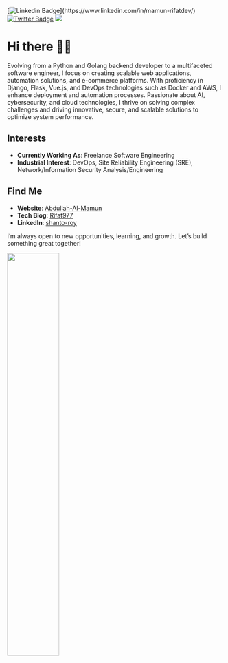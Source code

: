 
[![Linkedin Badge](https://img.shields.io/badge/-rifat977-blue?style=social&logo=Linkedin&logoColor=blue&link=[[https://www.linkedin.com/in/r_fat36/](https://www.linkedin.com/in/mamun-rifatdev/)](https://www.linkedin.com/in/mamun-rifatdev/))](https://www.linkedin.com/in/mamun-rifatdev/) [![Twitter Badge](http://img.shields.io/badge/-@r_fat36-1ca0f1?style=social&logo=twitter&logoColor=blue&link=https://twitter.com/r_fat36)](https://twitter.com/r_fat36)
![](https://komarev.com/ghpvc/?username=rifat977&style=flat-square)

# Hi there 👋🏻

Evolving from a Python and Golang backend developer to a multifaceted software engineer, I focus on creating scalable web applications, automation solutions, and e-commerce platforms. With proficiency in Django, Flask, Vue.js, and DevOps technologies such as Docker and AWS, I enhance deployment and automation processes. Passionate about AI, cybersecurity, and cloud technologies, I thrive on solving complex challenges and driving innovative, secure, and scalable solutions to optimize system performance.

## Interests

- **Currently Working As**: Freelance Software Engineering
- **Industrial Interest**: DevOps, Site Reliability Engineering (SRE), Network/Information Security Analysis/Engineering

## Find Me
- **Website**: [Abdullah-Al-Mamun](abdullah-al-mamun-rifat.vercel.app)
- **Tech Blog**: [Rifat977](https://dev.to/rifat977)
- **LinkedIn**: [shanto-roy](https://www.linkedin.com/in/rifat977)

I’m always open to new opportunities, learning, and growth. Let’s build something great together!

<img  src="https://github-readme-streak-stats.herokuapp.com/?user=rifat977&theme=tokyonight&hide_border=true" width="49%" >


